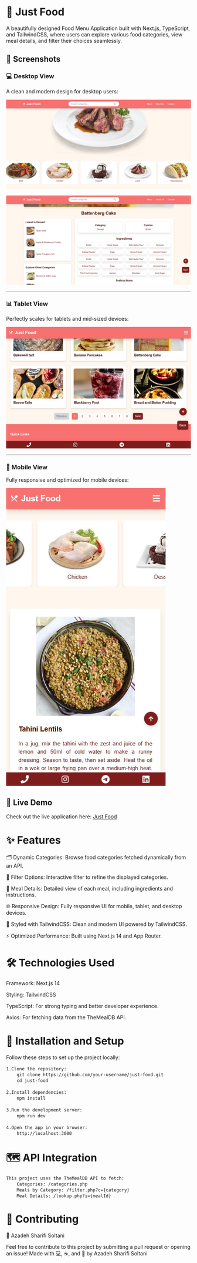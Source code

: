 # 🍔 Just Food
A beautifully designed Food Menu Application built with Next.js, TypeScript, and TailwindCSS, where users can explore various food categories, view meal details, and filter their choices seamlessly.
## 📸 Screenshots

### 💻 Desktop View
A clean and modern design for desktop users:

![Desktop View](https://github.com/frau-azadeh/just-food/blob/master/desk.png)

![Menu View](https://github.com/frau-azadeh/just-food/blob/master/desk-article.png)

---

### 📊 Tablet View
Perfectly scales for tablets and mid-sized devices:

![Tablet View](https://github.com/frau-azadeh/just-food/blob/master/tablet.png)

---

### 📱 Mobile View
Fully responsive and optimized for mobile devices:

![Mobile View](https://github.com/frau-azadeh/just-food/blob/master/mobile.png)

## 🚀 Live Demo

Check out the live application here: [Just Food](https://just-food5.vercel.app/)

# ✨ Features

🗂️ Dynamic Categories: Browse food categories fetched dynamically from an API.

🥗 Filter Options: Interactive filter to refine the displayed categories.

📜 Meal Details: Detailed view of each meal, including ingredients and instructions.

🌐 Responsive Design: Fully responsive UI for mobile, tablet, and desktop devices.

🎨 Styled with TailwindCSS: Clean and modern UI powered by TailwindCSS.

⚡ Optimized Performance: Built using Next.js 14 and App Router.

# 🛠️ Technologies Used

Framework: Next.js 14

Styling: TailwindCSS

TypeScript: For strong typing and better developer experience.

Axios: For fetching data from the TheMealDB API.

# 🔧 Installation and Setup
Follow these steps to set up the project locally:

    1.Clone the repository:
        git clone https://github.com/your-username/just-food.git
        cd just-food

    2.Install dependencies:
        npm install

    3.Run the development server:
        npm run dev

    4.Open the app in your browser:
        http://localhost:3000
    

# 🗺️ API Integration
    This project uses the TheMealDB API to fetch:
        Categories: /categories.php
        Meals by Category: /filter.php?c={category}
        Meal Details: /lookup.php?i={mealId}

# 🤝 Contributing
🌻 Azadeh Sharifi Soltani

Feel free to contribute to this project by submitting a pull request or opening an issue!
Made with 💻, ☕, and 🌻 by Azadeh Sharifi Soltani

